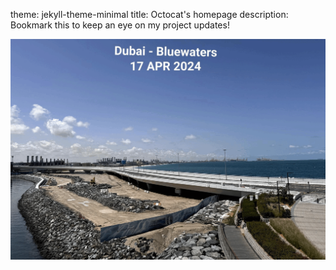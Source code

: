 theme: jekyll-theme-minimal
title: Octocat's homepage
description: Bookmark this to keep an eye on my project updates!

![alt text](/images/apr-17-18-1.gif)
